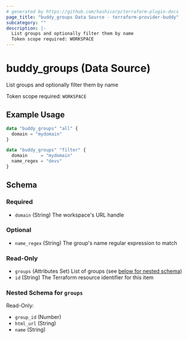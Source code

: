 ```yaml
---
# generated by https://github.com/hashicorp/terraform-plugin-docs
page_title: "buddy_groups Data Source - terraform-provider-buddy"
subcategory: ""
description: |-
  List groups and optionally filter them by name
  Token scope required: WORKSPACE
---
```


# buddy_groups (Data Source)

List groups and optionally filter them by name

Token scope required: `WORKSPACE`

## Example Usage

```terraform
data "buddy_groups" "all" {
  domain = "mydomain"
}

data "buddy_groups" "filter" {
  domain     = "mydomain"
  name_regex = "devs"
}
```

<!-- schema generated by tfplugindocs -->
## Schema

### Required

- `domain` (String) The workspace's URL handle

### Optional

- `name_regex` (String) The group's name regular expression to match

### Read-Only

- `groups` (Attributes Set) List of groups (see [below for nested schema](#nestedatt--groups))
- `id` (String) The Terraform resource identifier for this item

<a id="nestedatt--groups"></a>
### Nested Schema for `groups`

Read-Only:

- `group_id` (Number)
- `html_url` (String)
- `name` (String)
